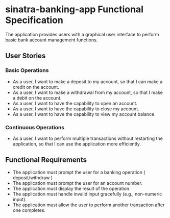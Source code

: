 # sinatra-banking-app Functional Specification
The application provides users with a graphical user interface to perform basic bank account management functions.

## User Stories

### Basic Operations
- As a user, I want to make a deposit to my account, so that I can make a credit on the account.
- As a user, I want to make a withdrawal from my account, so that I make a debit on the account.
- As a user, I want to have the capability to open an account.
- As a user, I want to have the capability to close my account.
- As a user, I want to have the capability to view my account balance.

### Continuous Operations
- As a user, I want to perform multiple transactions without restarting the application, so that I can use the application more efficiently.

## Functional Requirements
- The application must prompt the user for a banking operation ( deposit/withdraw )
- The application must prompt the user for an account number.
- The application must display the result of the operation.
- The application must handle invalid input gracefully (e.g., non-numeric input).
- The application must allow the user to perform another transaction after one completes.
